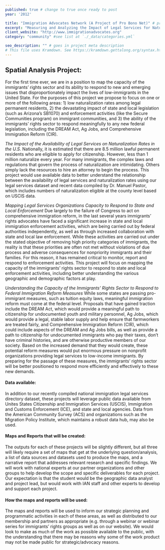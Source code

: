 ```yaml
---
published: true # change to true once ready to post
year: '2012'

title: "Immigration Advocates Network (A Project of Pro Bono Net)" # project title or client name
excerpt: "Measuring and Analyzing the Impact of Legal Services for Naturalization and Immigration" # shows on project list page
client_website: "http://www.immigrationadvocates.org"
category: "community" #see list at `./_data/categories.yml`

seo_description: "" # goes in project meta description
# This file uses Kramdown. See https://kramdown.gettalong.org/syntax.html for syntax
---
```


## Spatial Analysis Project:
For the first time ever, we are in a position to map the capacity of the immigrants’ rights sector and its ability to respond to new and emerging issues that disproportionately impact the lives of low-immigrants in the United State. For the purposes of this project we propose to focus on one or more of the following areas: 1) low naturalization rates among legal permanent residents, 2) the devastating impact of state and local legislation (such as Arizona’s SB1070) and enforcement activities (like the Secure Communities program) on immigrant communities, and 3) the ability of the immigrants’ rights sector to respond meaningfully to any new federal legislation, including the DREAM Act, Ag Jobs, and Comprehensive Immigration Reform (CIR).

*The Impact of the Availability of Legal Services on Naturalization Rates in the U.S.*
Nationally, it is estimated that there are 8.5 million lawful permanent residents who are eligible to apply for citizenship. However, less than 1 million naturalize every year. For many immigrants, the complex laws and regulations that govern the process of naturalization are intimidating. Others simply lack the resources to hire an attorney to begin the process. This project would use available data to better understand the relationship between the availability of legal services and naturalization rates using our legal services dataset and recent data compiled by Dr. Manuel Pastor, which includes numbers of naturalization eligible at the county level based on USCIS data.

*Mapping Legal Services Organizations Capacity to Respond to State and Local Enforcement*
Due largely to the failure of Congress to act on comprehensive immigration reform, in the last several years immigrants’ rights advocates have faced a significant increase in state and local immigration enforcement activities, which are being carried out by federal authorities independently, as well as through increased collaboration with state and local law enforcement. While these activities are carried out under the stated objective of removing high priority categories of immigrants, the reality is that these priorities are often not met without violations of due process and adverse consequences for nonpriority immigrants and their families. For this reason, it has remained critical to monitor, report and respond to enforcement activities. This project will focus on mapping the capacity of the immigrants’ rights sector to respond to state and local enforcement activities, including better understanding the various geographic and demographic factors at play.

*Understanding the Capacity of the Immigrants’ Rights Sector to Respond to Federal Immigration Reform Measures*
While some states are passing pro-immigrant measures, such as tuition equity laws, meaningful immigration reform must come at the federal level. Proposals that have gained traction include the DREAM Act, which would provide a meaningful path to citizenship for undocumented youth and military personnel, Ag Jobs, which would provide a legal, stable labor supply and help ensure that farmworkers are treated fairly, and Comprehensive Immigration Reform (CIR), which could include aspects of the DREAM and Ag Jobs bills, as well as provide a path to citizenship for undocumented immigrants who pay their taxes, don’t have criminal histories, and are otherwise productive members of our society. Based on the increased demand that they would create, these potential reform measures would put enormous pressure on nonprofit organizations providing legal services to low-income immigrants. By preparing for the passage of these measures, the immigrants’ rights sector will be better positioned to respond more efficiently and effectively to these new demands.

#### Data available:
In addition to our recently compiled national immigration legal services directory dataset, these projects will leverage public data available from Unites States Citizenship and Immigration Services (USCIS), Immigration and Customs Enforcement (ICE), and state and local agencies. Data from the American Community Survey (ACS) and organizations such as the Migration Policy Institute, which maintains a robust data hub, may also be used.

#### Maps and Reports that will be created:
The outputs for each of these projects will be slightly different, but all three will likely require a set of maps that get at the underlying question/analysis, a list of data sources and datasets used to produce the maps, and a narrative report that addresses relevant research and specific findings. We will work with national experts at our partner organizations and other groups to help develop the scope and specific deliverables for each project. Our expectation is that the student would be the geographic data analyst and project lead, but would work with IAN staff and other experts to develop and support each project.

#### How the maps and reports will be used:
The maps and reports will be used to inform our strategic planning and programmatic activities in each of these areas, as well as distributed to our membership and partners as appropriate (e.g. through a webinar or webinar series for immigrants’ rights groups as well as on our website). We would look to make as much of the work as possible available to the public, with the understanding that there may be reasons why some of the work product may not be made public for strategic/advocacy reasons.
